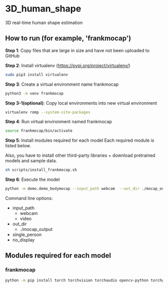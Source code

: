 # 3D_human_shape
3D real-time human shape estimation

## How to run (for example, 'frankmocap')

**Step 1**: Copy files that are large in size and have not been uploaded to GitHub

**Step 2**: Install virtualenv (https://pypi.org/project/virtualenv/)
```bash
sudo pip3 install virtualenv
```

**Step 3**: Create a virtual environment name frankmocap
```bash
python3 -m venv frankmocap
```


**Step 3-1(optional)**: Copy local environments into new virtual environment
```bash
virtualenv romp --system-site-packages
```

**Step 4**: Run virtual environment named frankmocap
```bash
source frankmocap/bin/activate
```

**Step 5**: Install modules required for each model
Each required module is listed below.

Also, you have to install other third-party libraries + download pretrained models and sample data.
    
```bash
sh scripts/install_frankmocap.sh
```

**Step 6**: Execute the model
```bash
python -m demo.demo_bodymocap --input_path webcam  --out_dir ./mocap_output  --single_person --no_display
```
Command line options:

- input_path
    - webcam
    - video
- out_dir
    - ./mocap_output
- single_person
- no_display


## Modules required for each model

### frankmocap
```bash
python -m pip install torch torchvision torchaudio opencv-python torchgeometry smplx loguru yacs timm flatten-dict pytorch-lightning scipy pose3d roma einops
```